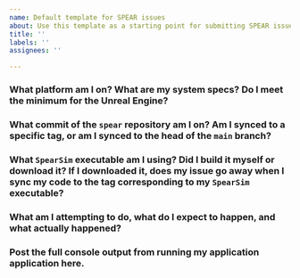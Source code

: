```yaml
---
name: Default template for SPEAR issues
about: Use this template as a starting point for submitting SPEAR issues.
title: ''
labels: ''
assignees: ''

---
```


### What platform am I on? What are my system specs? Do I meet the minimum for the Unreal Engine?

### What commit of the `spear` repository am I on? Am I synced to a specific tag, or am I synced to the head of the `main` branch?

### What `SpearSim` executable am I using? Did I build it myself or download it? If I downloaded it, does my issue go away when I sync my code to the tag corresponding to my `SpearSim` executable?

### What am I attempting to do, what do I expect to happen, and what actually happened?

### Post the full console output from running my application application here.
